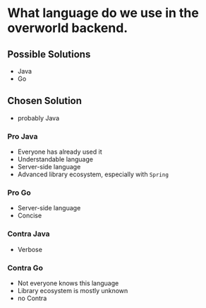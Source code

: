 # What language do we use in the overworld backend.

## Possible Solutions
- Java
- Go


## Chosen Solution
- probably Java

### Pro Java

- Everyone has already used it
- Understandable language
- Server-side language
- Advanced library ecosystem, especially with `Spring`

### Pro Go
- Server-side language
- Concise

### Contra Java

- Verbose

### Contra Go

- Not everyone knows this language
- Library ecosystem is mostly unknown
- no Contra
